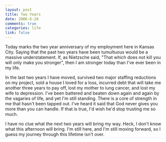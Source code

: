 ```yaml
--- 
layout: post
title: Two Years
date: 2006-6-28
comments: true
categories: life
link: false
---
```

Today marks the two year anniversary of my employment here in Kansas City. Saying that the past two years have been tumultuous would be a massive understatement. If, as Nietzsche said, "That which does not kill you will only make you stronger", then I am stronger today than I've ever been in my life.

In the last two years I have moved, survived two major staffing reductions on my project, sold a house I loved for a loss, incurred debt that will take me another three years to pay off, lost my mother to lung cancer, and lost my wife to depression. I've been battered and beaten down again and again by the vagaries of life, and yet I'm still standing. There is a core of strength in me that hasn't been tapped out. I've heard it said that God never gives you more than you can handle. If that is true, I'd wish he'd stop trusting me so much.

I have no clue what the next two years will bring my way. Heck, I don't know what this afternoon will bring. I'm still here, and I'm still moving forward, so I guess my journey through this lifetime isn't over.
